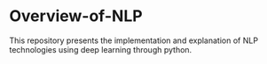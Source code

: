 # Overview-of-NLP
This repository presents the implementation and explanation of NLP technologies using deep learning through python.
